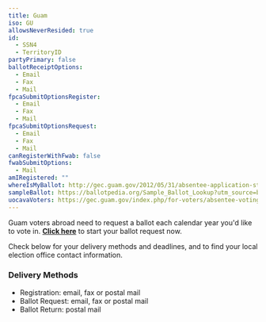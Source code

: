 ```yaml
---
title: Guam
iso: GU
allowsNeverResided: true
id:
  - SSN4
  - TerritoryID
partyPrimary: false
ballotReceiptOptions:
  - Email
  - Fax
  - Mail
fpcaSubmitOptionsRegister:
  - Email
  - Fax
  - Mail
fpcaSubmitOptionsRequest:
  - Email
  - Fax
  - Mail
canRegisterWithFwab: false
fwabSubmitOptions:
  - Mail
amIRegistered: ""
whereIsMyBallot: http://gec.guam.gov/2012/05/31/absentee-application-status-listing/
sampleBallot: https://ballotpedia.org/Sample_Ballot_Lookup?utm_source=ballotpedia&utm_campaign=sample_ballot_frontpage
uocavaVoters: https://gec.guam.gov/index.php/for-voters/absentee-voting
---
```

Guam voters abroad need to request a ballot each calendar year you'd like to vote in. **[Click here](https://www.votefromabroad.org)** to start your ballot request now.

Check below for your delivery methods and deadlines, and to find your local election office contact information.

### Delivery Methods

* Registration: email, fax or postal mail
* Ballot Request: email, fax or postal mail
* Ballot Return: postal mail